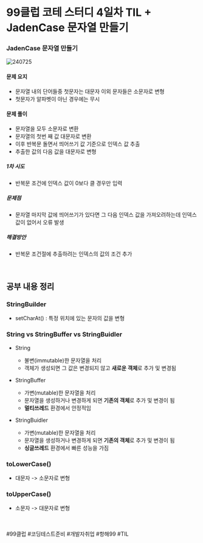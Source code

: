 # 99클럽 코테 스터디 4일차 TIL + JadenCase 문자열 만들기

### JadenCase 문자열 만들기

![240725](https://github.com/user-attachments/assets/68436e99-c046-40ba-8015-89c373660c7a)


#### 문제 요지
- 문자열 내의 단어들중 첫문자는 대문자 이외 문자들은 소문자로 변형
- 첫문자가 알파벳이 아닌 경우에는 무시

#### 문제 풀이
- 문자열을 모두 소문자로 변환
- 문자열의 첫번 째 값 대문자로 변환
- 이후 반복문 돌면서 띄어쓰기 값 기준으로 인덱스 값 추출
- 추출한 값의 다음 값을 대문자로 변형


##### 1차 시도
- 반복문 조건에 인덱스 값이 0보다 클 경우만 입력

##### 문제점
- 문자열 마지막 값에 띄어쓰기가 있다면 그 다음 인덱스 값을 가져오려하는데 인덱스 값이 없어서 오류 발생

##### 해결방안
- 반복문 조건절에 추출하려는 인덱스의 값의 조건 추가


<br>

## 공부 내용 정리

### StringBuilder
- setCharAt() : 특정 위치에 있는 문자의 값을 변형

### String vs StringBuffer vs StringBuidler
- String

    - 불변(immutable)한 문자열을 처리
    - 객체가 생성되면 그 값은 변경되지 않고 **새로운 객체**로 추가 및 변경됨

- StringBuffer

    - 가변(mutable)한 문자열을 처리
    - 문자열을 생성하거나 변경하게 되면 **기존의 객체**로 추가 및 변경이 됨
    - **멀티쓰레드** 환경에서 안정적임

- StringBuidler

    -  가변(mutable)한 문자열을 처리
    - 문자열을 생성하거나 변경하게 되면 **기존의 객체**로 추가 및 변경이 됨
    - **싱글쓰레드** 환경에서 빠른 성능을 가짐

### toLowerCase()
- 대문자 -> 소문자로 변형

### toUpperCase()
- 소문자 -> 대문자로 변형



<br>
<br>
#99클럽 #코딩테스트준비 #개발자취업 #항해99 #TIL
